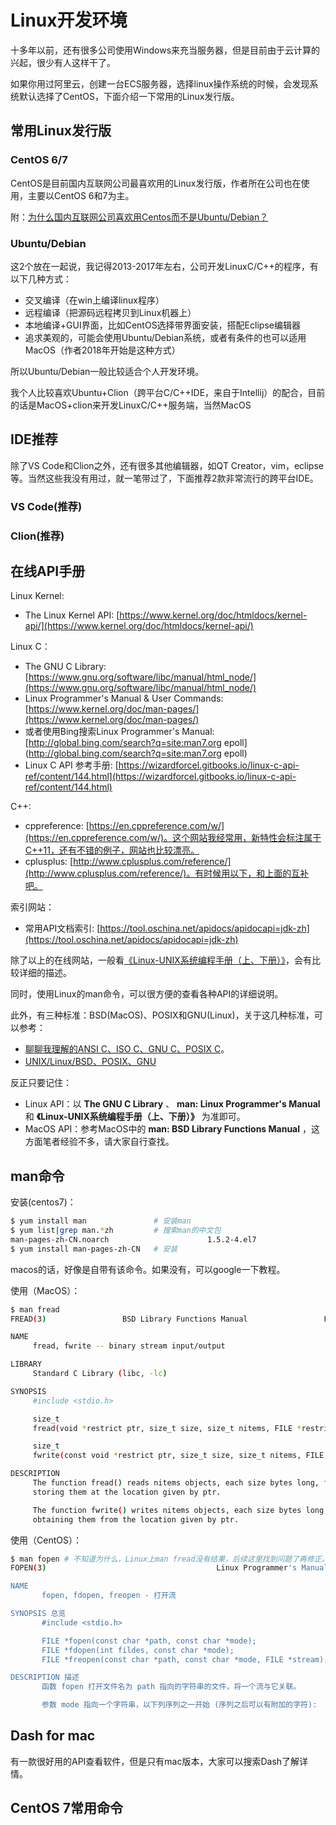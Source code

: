 # Linux开发环境

十多年以前，还有很多公司使用Windows来充当服务器，但是目前由于云计算的兴起，很少有人这样干了。

如果你用过阿里云，创建一台ECS服务器，选择linux操作系统的时候，会发现系统默认选择了CentOS，下面介绍一下常用的Linux发行版。

## 常用Linux发行版
### CentOS 6/7

CentOS是目前国内互联网公司最喜欢用的Linux发行版，作者所在公司也在使用，主要以CentOS 6和7为主。

附：[为什么国内互联网公司喜欢用Centos而不是Ubuntu/Debian？](https://www.zhihu.com/question/22814858/answer/1021837340)

### Ubuntu/Debian

这2个放在一起说，我记得2013-2017年左右，公司开发LinuxC/C++的程序，有以下几种方式：
- 交叉编译（在win上编译linux程序）
- 远程编译（把源码远程拷贝到Linux机器上）
- 本地编译+GUI界面，比如CentOS选择带界面安装，搭配Eclipse编辑器
- 追求美观的，可能会使用Ubuntu/Debian系统，或者有条件的也可以适用MacOS（作者2018年开始是这种方式）

所以Ubuntu/Debian一般比较适合个人开发环境。

我个人比较喜欢Ubuntu+Clion（跨平台C/C++IDE，来自于Intellij）的配合，目前的话是MacOS+clion来开发LinuxC/C++服务端，当然MacOS

## IDE推荐
除了VS Code和Clion之外，还有很多其他编辑器，如QT Creator，vim，eclipse等。当然这些我没有用过，就一笔带过了，下面推荐2款非常流行的跨平台IDE。

### VS Code(推荐)
### Clion(推荐)

## 在线API手册

Linux Kernel:
- The Linux Kernel API: [https://www.kernel.org/doc/htmldocs/kernel-api/](https://www.kernel.org/doc/htmldocs/kernel-api/)

Linux C：
- The GNU C Library: [https://www.gnu.org/software/libc/manual/html_node/](https://www.gnu.org/software/libc/manual/html_node/)
- Linux Programmer's Manual & User Commands: [https://www.kernel.org/doc/man-pages/](https://www.kernel.org/doc/man-pages/) 
- 或者使用Bing搜索Linux Programmer's Manual: [http://global.bing.com/search?q=site:man7.org epoll](http://global.bing.com/search?q=site:man7.org epoll)
- Linux C API 参考手册: [https://wizardforcel.gitbooks.io/linux-c-api-ref/content/144.html](https://wizardforcel.gitbooks.io/linux-c-api-ref/content/144.html)

C++:
- cppreference: [https://en.cppreference.com/w/](https://en.cppreference.com/w/)。这个网站我经常用，新特性会标注属于C++11，还有不错的例子，网站也比较漂亮。
- cplusplus: [http://www.cplusplus.com/reference/](http://www.cplusplus.com/reference/)。有时候用以下，和上面的互补吧。

索引网站：
- 常用API文档索引: [https://tool.oschina.net/apidocs/apidocapi=jdk-zh](https://tool.oschina.net/apidocs/apidocapi=jdk-zh)

除了以上的在线网站，一般看[《Linux-UNIX系统编程手册（上、下册）》](https://book.douban.com/subject/25809330/)，会有比较详细的描述。

同时，使用Linux的man命令，可以很方便的查看各种API的详细说明。

此外，有三种标准：BSD(MacOS)、POSIX和GNU(Linux)，关于这几种标准，可以参考：
- [聊聊我理解的ANSI C、ISO C、GNU C、POSIX C](https://segmentfault.com/a/1190000012461553)。
- [UNIX/Linux/BSD、POSIX、GNU](https://blog.csdn.net/guo1988kui/article/details/81071681)

反正只要记住：
- Linux API：以 **The GNU C Library** 、 **man: Linux Programmer's Manual** 和 **《Linux-UNIX系统编程手册（上、下册）》** 为准即可。
- MacOS API：参考MacOS中的 **man: BSD Library Functions Manual** ，这方面笔者经验不多，请大家自行查找。

## man命令

安装(centos7)： 
```bash
$ yum install man               # 安装man
$ yum list|grep man.*zh         # 搜索man的中文包
man-pages-zh-CN.noarch                      1.5.2-4.el7                @base
$ yum install man-pages-zh-CN   # 安装
```

macos的话，好像是自带有该命令。如果没有，可以google一下教程。

使用（MacOS）：
```bash
$ man fread
FREAD(3)                 BSD Library Functions Manual                 FREAD(3)

NAME
     fread, fwrite -- binary stream input/output

LIBRARY
     Standard C Library (libc, -lc)

SYNOPSIS
     #include <stdio.h>

     size_t
     fread(void *restrict ptr, size_t size, size_t nitems, FILE *restrict stream);

     size_t
     fwrite(const void *restrict ptr, size_t size, size_t nitems, FILE *restrict stream);

DESCRIPTION
     The function fread() reads nitems objects, each size bytes long, from the stream pointed to by stream,
     storing them at the location given by ptr.

     The function fwrite() writes nitems objects, each size bytes long, to the stream pointed to by stream,
     obtaining them from the location given by ptr.
```

使用（CentOS）：
```bash
$ man fopen # 不知道为什么，Linux上man fread没有结果，后续这里找到问题了再修正。
FOPEN(3)                                      Linux Programmer's Manual                                      FOPEN(3)

NAME
       fopen, fdopen, freopen - 打开流

SYNOPSIS 总览
       #include <stdio.h>

       FILE *fopen(const char *path, const char *mode);
       FILE *fdopen(int fildes, const char *mode);
       FILE *freopen(const char *path, const char *mode, FILE *stream);

DESCRIPTION 描述
       函数 fopen 打开文件名为 path 指向的字符串的文件，将一个流与它关联。

       参数 mode 指向一个字符串，以下列序列之一开始 (序列之后可以有附加的字符):
```

## Dash for mac

有一款很好用的API查看软件，但是只有mac版本，大家可以搜索Dash了解详情。

## CentOS 7常用命令